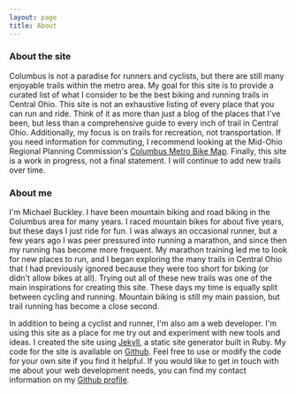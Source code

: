 ```yaml
---
layout: page
title: About
---
```

### About the site

Columbus is not a paradise for runners and cyclists, but there are still many enjoyable trails within the metro area. My goal for this site is to provide a curated list of what I consider to be the best biking and running trails in Central Ohio.  This site is not an exhaustive listing of every place that you can run and ride.  Think of it as more than just a blog of the places that I've been, but less than a comprehensive guide to every inch of trail in Central Ohio.  Additionally, my focus is on trails for recreation, not transportation.  If you need information for commuting, I recommend looking at the Mid-Ohio Regional Planning Commission's [Columbus Metro Bike Map](http://www.morpc.org/transportation/bicycle-pedestrian/columbus-metro-bike-map/index).  Finally, this site is a work in progress, not a final statement.  I will continue to add new trails over time.

### About me

I'm Michael Buckley.  I have been mountain biking and road biking in the Columbus area for many years.  I raced mountain bikes for about five years, but these days I just ride for fun.  I was always an occasional runner, but a few years ago I was peer pressured into running a marathon, and since then my running has become more frequent.  My marathon training led me to look for new places to run, and I began exploring the many trails in Central Ohio that I had previously ignored because they were too short for biking (or didn't allow bikes at all).  Trying out all of these new trails was one of the main inspirations for creating this site.  These days my time is equally split between cycling and running.  Mountain biking is still my main passion, but trail running has become a close second.

In addition to being a cyclist and runner, I'm also am a web developer.  I'm using this site as a place for me try out and experiment with new tools and ideas.  I created the site using [Jekyll](http://jekyllrb.com/), a static site generator built in Ruby.  My code for the site is available on [Github](https://github.com/mjbuckley/central-ohio-trails/tree/gh-pages).  Feel free to use or modify the code for your own site if you find it helpful.  If you would like to get in touch with me about your web development needs, you can find my contact information on my [Github profile](https://www.github.com/mjbuckley).
